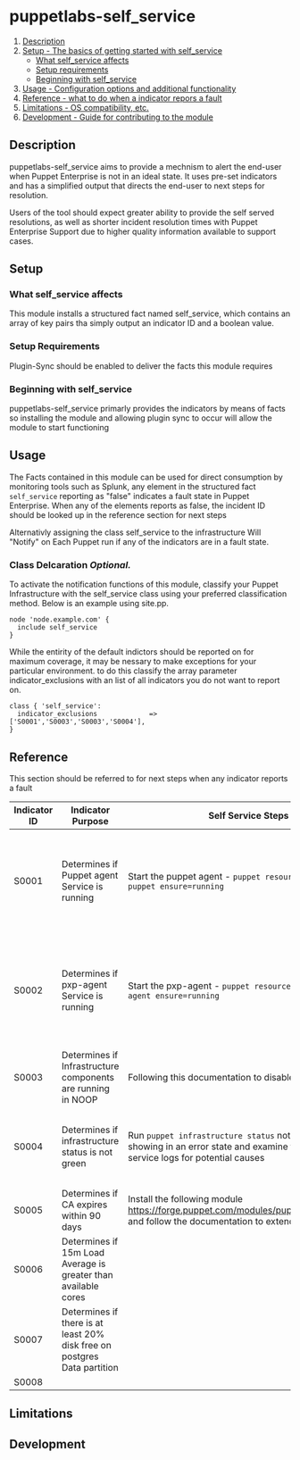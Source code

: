 # puppetlabs-self_service


1. [Description](#description)
1. [Setup - The basics of getting started with self_service](#setup)
    * [What self_service affects](#what-self_service-affects)
    * [Setup requirements](#setup-requirements)
    * [Beginning with self_service](#beginning-with-self_service)
1. [Usage - Configuration options and additional functionality](#usage)
1. [Reference - what to do when a indicator repors a fault](#reference)
1. [Limitations - OS compatibility, etc.](#limitations)
1. [Development - Guide for contributing to the module](#development)

## Description

puppetlabs-self_service aims to provide a mechnism to alert the end-user when Puppet Enterprise is not in an ideal state.
It uses pre-set indicators and has a simplified output that directs the end-user to next steps for resolution.

Users of the tool should expect greater ability to provide the self served resolutions, as well as shorter incident resolution times with Puppet Enterprise Support due to higher quality information available to support cases.


## Setup

### What self_service affects

This module installs a structured fact named self_service, which contains an array of key pairs tha simply output an indicator ID and a boolean value. 

### Setup Requirements

Plugin-Sync should be enabled to deliver the facts this module requires

### Beginning with self_service

puppetlabs-self_service primarly provides the indicators by means of facts so installing the module and allowing plugin sync to occur will allow the module to start functioning

## Usage


The Facts contained in this module can be used for direct consumption by monitoring tools such as Splunk, any element in the structured fact `self_service` reporting as "false" indicates a fault state in Puppet Enterprise.
When any of the elements reports as false, the incident ID should be looked up in the reference section for next steps

Alternativly assigning the class self_service to the infrastructure  Will "Notify" on Each Puppet run if any of the indicators are in a fault state.

### Class Delcaration *Optional.*

To activate the notification functions of this module, classify your Puppet Infrastructure  with the self_service class using your preferred classification method. Below is an example using site.pp.

```
node 'node.example.com' {
  include self_service
}
```

While the entirity of the default indictors should be reported on for maximum coverage, it may be nessary to make exceptions for your particular environment.
to do this classify the array parameter indicator_exclusions with an list of all indicators you do not want to report on.

```
class { 'self_service':
  indicator_exclusions             => ['S0001','S0003','S0003','S0004'],
}
```


## Reference

This section should be referred to for next steps when any indicator reports a fault

| Indicator ID | Indicator Purpose                                           | Self Service Steps                                                                                                                             | What to Include in a Support Ticket                                                                                                                                                                                                    |
|--------------|-------------------------------------------------------------|------------------------------------------------------------------------------------------------------------------------------------------------|----------------------------------------------------------------------------------------------------------------------------------------------------------------------------------------------------------------------------------------|
| S0001        | Determines if Puppet agent Service is running               | Start the puppet agent  - `puppet resource service puppet ensure=running`                                                                      | If the Puppet agent fails to start with the self service step raise a support case quoting reference S0001 and providing syslog  and any error output when attempting to restart the service                                           |
| S0002        | Determines if  pxp-agent Service is running                 | Start the pxp-agent - `puppet resource service pxp-agent ensure=running`                                                                       | If the Pxp-agent fails to start with the self service step raise a support case quoting reference S0001 and providing syslog, any error output when attempting to restart the service and  /var/log/puppetlabs/pxp-agent/pxp-agent.log |
| S0003        | Determines if Infrastructure components are running in NOOP | Following this documentation to disable [noop](https://puppet.com/docs/puppet/7/configuration.html#noop)                                       |                                                                                                                                                                                                                                        |
| S0004        | Determines if infrastructure status is not green            | Run `puppet infrastructure status` note any services showing in an error state and examine the corresponding service logs for potential causes | raise a support case quoting reference S0004 along with the output of `puppet infrastructure status`  and any service logs associated with the errors                                                                                  |
| S0005        | Determines if CA expires within 90 days                     | Install the following module https://forge.puppet.com/modules/puppetlabs/ca_extend and follow the documentation to extend the CA               |                                                                                                                                                                                                                                        |
| S0006        | Determines if 15m Load Average is greater than available cores |                                                                                                                                                 |                                                                                                                                                                                                                                        |
| S0007        | Determines if there is at least 20% disk free on postgres Data partition|                                                                                                                                                |                                                                                                                                                                                                                                        |
| S0008        |                                                             |                                                                                                                                                |                                                                                                                                                                                                                                        |



## Limitations


## Development


